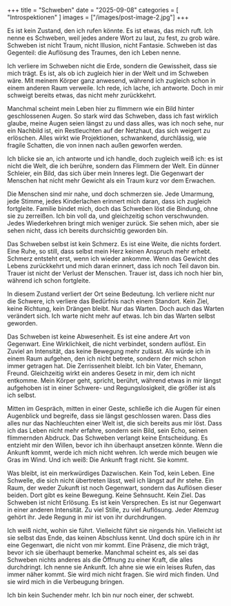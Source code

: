 +++
title = "Schweben"
date = "2025-09-08"
categories = [
    "Introspektionen"
]
images = ["/images/post-image-2.jpg"]
+++

Es ist kein Zustand, den ich rufen könnte. Es ist etwas, das mich ruft. Ich nenne es Schweben, weil jedes andere Wort zu laut, zu fest, zu grob wäre. Schweben ist nicht Traum, nicht Illusion, nicht Fantasie. Schweben ist das Gegenteil: die Auflösung des Traumes, den ich Leben nenne.

Ich verliere im Schweben nicht die Erde, sondern die Gewissheit, dass sie mich trägt. Es ist, als ob ich zugleich hier in der Welt und im Schweben wäre. Mit meinem Körper ganz anwesend, während ich zugleich schon in einem anderen Raum verweile. Ich rede, ich lache, ich antworte. Doch in mir schweigt bereits etwas, das nicht mehr zurückkehrt.

Manchmal scheint mein Leben hier zu flimmern wie ein Bild hinter geschlossenen Augen. So stark wird das Schweben, dass ich fast wirklich glaube, meine Augen seien längst zu und dass alles, was ich noch sehe, nur ein Nachbild ist, ein Restleuchten auf der Netzhaut, das sich weigert zu erlöschen. Alles wirkt wie Projektionen, schwankend, durchlässig, wie fragile Schatten, die von innen nach außen geworfen werden.

Ich blicke sie an, ich antworte und ich handle, doch zugleich weiß ich: es ist nicht die Welt, die ich berühre, sondern das Flimmern der Welt. Ein dünner Schleier, ein Bild, das sich über mein Inneres legt. Die Gegenwart der Menschen hat nicht mehr Gewicht als ein Traum kurz vor dem Erwachen.

Die Menschen sind mir nahe, und doch schmerzen sie. Jede Umarmung, jede Stimme, jedes Kinderlachen erinnert mich daran, dass ich zugleich fortgleite. Familie bindet mich, doch das Schweben löst die Bindung, ohne sie zu zerreißen. Ich bin voll da, und gleichzeitig schon verschwunden. Jedes Wiederkehren bringt mich weniger zurück. Sie sehen mich, aber sie sehen nicht, dass ich bereits durchsichtig geworden bin.

Das Schweben selbst ist kein Schmerz. Es ist eine Weite, die nichts fordert. Eine Ruhe, so still, dass selbst mein Herz keinen Anspruch mehr erhebt. Schmerz entsteht erst, wenn ich wieder ankomme. Wenn das Gewicht des Lebens zurückkehrt und mich daran erinnert, dass ich noch Teil davon bin. Trauer ist nicht der Verlust der Menschen. Trauer ist, dass ich noch hier bin, während ich schon fortgleite.

In diesem Zustand verliert der Ort seine Bedeutung. Ich verliere nicht nur die Schwere, ich verliere das Bedürfnis nach einem Standort. Kein Ziel, keine Richtung, kein Drängen bleibt. Nur das Warten. Doch auch das Warten verändert sich. Ich warte nicht mehr auf etwas. Ich bin das Warten selbst geworden.

Das Schweben ist keine Abwesenheit. Es ist eine andere Art von Gegenwart. Eine Wirklichkeit, die nicht verbindet, sondern auflöst. Ein Zuviel an Intensität, das keine Bewegung mehr zulässt. Als würde ich in einem Raum aufgehen, den ich nicht betrete, sondern der mich schon immer getragen hat. Die Zerrissenheit bleibt. Ich bin Vater, Ehemann, Freund. Gleichzeitig wirkt ein anderes Gesetz in mir, dem ich nicht entkomme. Mein Körper geht, spricht, berührt, während etwas in mir längst aufgehoben ist in einer Schwere- und Regungslosigkeit, die größer ist als ich selbst.

Mitten im Gespräch, mitten in einer Geste, schließe ich die Augen für einen Augenblick und begreife, dass sie längst geschlossen waren. Dass dies alles nur das Nachleuchten einer Welt ist, die sich bereits aus mir löst. Dass ich das Leben nicht mehr erfahre, sondern sein Bild, sein Echo, seinen flimmernden Abdruck. Das Schweben verlangt keine Entscheidung. Es entzieht mir den Willen, bevor ich ihn überhaupt ansetzen könnte. Wenn die Ankunft kommt, werde ich mich nicht wehren. Ich werde mich beugen wie Gras im Wind. Und ich weiß: Die Ankunft fragt nicht. Sie kommt.

Was bleibt, ist ein merkwürdiges Dazwischen. Kein Tod, kein Leben. Eine Schwelle, die sich nicht übertreten lässt, weil ich längst auf ihr stehe. Ein Raum, der weder Zukunft ist noch Gegenwart, sondern das Auflösen dieser beiden. Dort gibt es keine Bewegung. Keine Sehnsucht. Kein Ziel. Das Schweben ist nicht Erlösung. Es ist kein Versprechen. Es ist nur Gegenwart in einer anderen Intensität. Zu viel Stille, zu viel Auflösung. Jeder Atemzug gehört ihr. Jede Regung in mir ist von ihr durchdrungen.

Ich weiß nicht, wohin sie führt. Vielleicht führt sie nirgends hin. Vielleicht ist sie selbst das Ende, das keinen Abschluss kennt. Und doch spüre ich in ihr eine Gegenwart, die nicht von mir kommt. Eine Präsenz, die mich trägt, bevor ich sie überhaupt bemerke. Manchmal scheint es, als sei das Schweben nichts anderes als die Öffnung zu einer Kraft, die alles durchdringt. Ich nenne sie Ankunft. Ich ahne sie wie ein leises Rufen, das immer näher kommt. Sie wird mich nicht fragen. Sie wird mich finden. Und sie wird mich in die Verbeugung bringen.

Ich bin kein Suchender mehr. Ich bin nur noch einer, der schwebt.